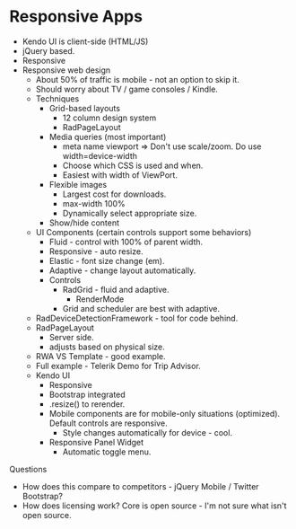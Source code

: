 # Responsive Apps

* Kendo UI is client-side (HTML/JS)
* jQuery based.
* Responsive
* Responsive web design
	* About 50% of traffic is mobile - not an option to skip it.
	* Should worry about TV / game consoles / Kindle.
	* Techniques
		* Grid-based layouts
			* 12 column design system
			* RadPageLayout
		* Media queries (most important)
			* meta name viewport => Don't use scale/zoom.  Do use width=device-width
			* Choose which CSS is used and when.
			* Easiest with width of ViewPort.
		* Flexible images
			* Largest cost for downloads.
			* max-width 100%
			* Dynamically select appropriate size.
		* Show/hide content
	* UI Components (certain controls support some behaviors)
		* Fluid - control with 100% of parent width.
		* Responsive - auto resize.
		* Elastic - font size change (em).
		* Adaptive - change layout automatically.
		* Controls
			* RadGrid - fluid and adaptive.
				* RenderMode
			* Grid and scheduler are best with adaptive.
	* RadDeviceDetectionFramework - tool for code behind.
	* RadPageLayout
		* Server side.
		* adjusts based on physical size.
	* RWA VS Template - good example.
	* Full example - Telerik Demo for Trip Advisor.
	* Kendo UI
		* Responsive
		* Bootstrap integrated
		* .resize() to rerender.
		* Mobile components are for mobile-only situations (optimized).  Default controls are responsive.
			* Style changes automatically for device - cool.
		* Responsive Panel Widget
			* Automatic toggle menu.

Questions
* How does this compare to competitors - jQuery Mobile / Twitter Bootstrap?
* How does licensing work?  Core is open source - I'm not sure what isn't open source.


